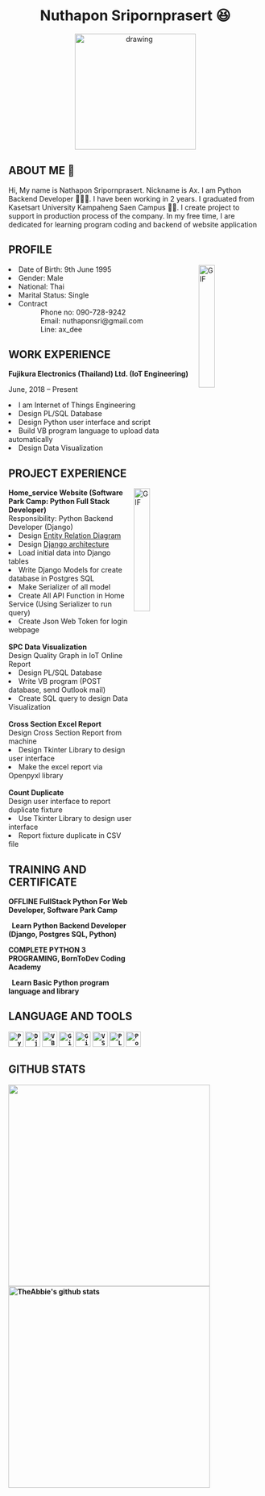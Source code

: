 
<h1 align="center">Nuthapon Sripornprasert 😆</h1>
<p align="center">
<img src="picture/my_picture.jpg" alt="drawing" width="240" height="230"/>
</p>

<h2>ABOUT ME 👋</h2>
<p>Hi, My name is Nathapon Sripornprasert. Nickname is Ax. I am Python Backend Developer 👩🏿‍💻. I have been working in 2 years. I graduated from Kasetsart University Kampaheng Saen Campus 👨‍🎓. I create project to support in production process of the company. In my free time, I are dedicated for learning program coding and backend of website application</p>


<h2>PROFILE</h2>
<img align="right" alt="GIF" src="https://raw.githubusercontent.com/rahul-jha98/rahul-jha98/main/techstack.gif" width="25%"/>
<li>Date of Birth: 9th June 1995</li>
<li>Gender: Male</li>
<li>National: Thai</li>
<li>Marital Status: Single</li>
<li>Contract
  <ul>
    <dd>Phone no: 090-728-9242</dd>
    <dd>Email: nuthaponsri@gmail.com</dd>
    <dd>Line: ax_dee</dd>
  </ul>
</li>
  
<h2>WORK EXPERIENCE</h2>
<b>Fujikura Electronics (Thailand) Ltd.  (IoT Engineering)</b>
<p>June, 2018 – Present</p>
    <li>I am Internet of Things Engineering</li>
    <li>Design PL/SQL Database</li>
    <li>Design Python user interface and script</li>
    <li>Build VB program language to upload data automatically</li>
    <li>Design Data Visualization</li>

<h2>PROJECT EXPERIENCE</h2>
<img align="right" alt="GIF" src="https://github.com/abhisheknaiidu/abhisheknaiidu/blob/master/code.gif" width="25%"/>
<div>
  <b>Home_service Website (Software Park Camp: Python Full Stack Developer)</b><br/>
  Responsibility: Python Backend Developer (Django)
    <li>Design <a href="picture/ERD Diagram.png">Entity Relation Diagram</a></li>
    <li>Design <a href="picture/Architecture.png">Django architecture</a></li>
    <li>Load initial data into Django tables</li>
    <li>Write Django Models for create database in Postgres SQL</li>
    <li>Make Serializer of all model</li>
    <li>Create All API Function in Home Service (Using Serializer to run query)</li>
    <li>Create Json Web Token for login webpage</li>
</div>
<br/>
<div>
<b>SPC Data Visualization</b><br/>
Design Quality Graph in IoT Online Report
   <li>Design PL/SQL Database</li>
   <li>Write VB program (POST database, send Outlook mail)</li>
   <li>Create SQL query to design Data Visualization</li>
</div>
<br/>
<div>
<b>Cross Section Excel Report</b><br/>
Design Cross Section Report from machine
   <li>Design Tkinter Library to design user interface</li>
   <li>Make the excel report via Openpyxl library</li>
</div>
<br>
<div>
<b>Count Duplicate</b><br/>
Design user interface to report duplicate fixture
   <li>Use Tkinter Library to design user interface</li>
   <li>Report fixture duplicate in CSV file</li>
</div>

<h2>TRAINING AND CERTIFICATE</h2>
<b>OFFLINE FullStack Python For Web Developer, Software Park Camp<br>
<p>&nbsp;&nbsp;Learn Python Backend Developer (Django, Postgres SQL, Python)</p>
<b>COMPLETE PYTHON 3 PROGRAMING, BornToDev Coding Academy<br>
<p>&nbsp;&nbsp;Learn Basic Python program language and library</p>


<h2>LANGUAGE AND TOOLS</h2>
<code><img height="30" src="picture/python.png" title="Python"></code>
<code><img height="30" src="picture/django-logo-negative.png" title="Django"></code>
<code><img height="30" src="picture/vbnet.png" title="VB.net"></code>
<code><img height="30" src="picture/git.png" title="Git Bash"></code>
<code><img height="30" src="picture/github.png" title="GitHub"></code>
<code><img height="30" src="picture/vscode.png" title="VS Code"></code>
<code><img height="30" src="picture/PLSQL.jpg" title="PL/SQL"></code>
<code><img height="30" src="picture/postgresql.png" title="Postgres SQL"></code>

<h2>GITHUB STATS</h2>
<img align="center" src="https://github-readme-stats.vercel.app/api/top-langs/?username=Nathapons&layout=compact&theme=material-palenight" width="400px"/>
<img align="center" src="https://github-readme-stats.vercel.app/api?username=Nathapons&show_icons=true&include_all_commits=true&theme=radical" alt="TheAbbie's github stats" width="400px" />
